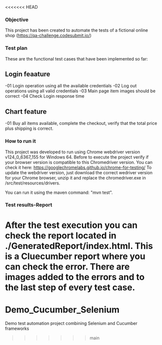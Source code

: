 <<<<<<< HEAD
### Objective

This project has been created to automate the tests of a fictional online shop (https://qa-challenge.codesubmit.io/)

### Test plan 

These are the functional test cases that have been implemented so far:

Login feaature
--------------
-01 Login operation using all the available credentials
-02 Log out operations using all valid credentials
-03 Main page item images should be correct
-04 Check Login response time

Chart feature
-------------
-01 Buy all items available, complete the checkout, verify that the total price plus shipping is correct.

### How to run it
This project was developed to run using Chrome webdriver version v124_0_6367_155 for Windows 64. Before to execute the 
project verify if your browser version is compatible to this Chromedriver version. 
You can check it here: https://googlechromelabs.github.io/chrome-for-testing/
To update the webdriver version, just download the correct wedriver version for your Chrome browser, unzip it and replace 
the chromedriver.exe in /src/test/resources/drivers. 

You can run it using the maven command: "mvn test". 

### Test results-Report
After the test execution you can check the report located in ./GeneratedReport/index.html.
This is a Cluecumber report where you can check the error. There are images added to the errors and to the last step of every test case. 
=======
# Demo_Cucumber_Selenium
Demo test automation project combining Selenium and Cucumber frameworks
>>>>>>> main
